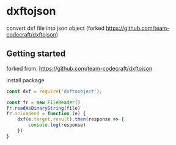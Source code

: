 # dxftojson

convert dxf file into json object (forked https://github.com/team-codecraft/dxftojson)

## Getting started

forked from: https://github.com/team-codecraft/dxftojson

install package 

```javascript
const dxf = require('dxftoobject');

const fr = new FileReader()
fr.readAsBinaryString(file)
fr.onloadend = function (e) {
    dxf(e.target.result).then(response => {
        console.log(response)
    })
}

```

